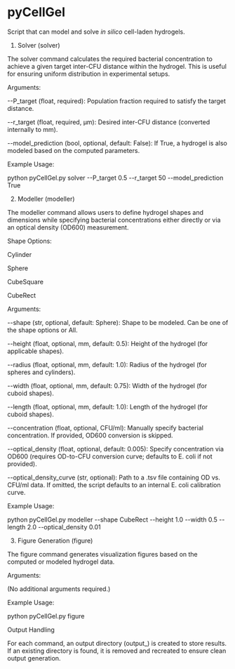 # pyCellGel
Script that can model and solve _in silico_ cell-laden hydrogels.

1. Solver (solver)

The solver command calculates the required bacterial concentration to achieve a given target inter-CFU distance within the hydrogel. This is useful for ensuring uniform distribution in experimental setups.

Arguments:

--P_target (float, required): Population fraction required to satisfy the target distance.

--r_target (float, required, μm): Desired inter-CFU distance (converted internally to mm).

--model_prediction (bool, optional, default: False): If True, a hydrogel is also modeled based on the computed parameters.

Example Usage:

python pyCellGel.py solver --P_target 0.5 --r_target 50 --model_prediction True

2. Modeller (modeller)

The modeller command allows users to define hydrogel shapes and dimensions while specifying bacterial concentrations either directly or via an optical density (OD600) measurement.

Shape Options:

Cylinder

Sphere

CubeSquare

CubeRect

Arguments:

--shape (str, optional, default: Sphere): Shape to be modeled. Can be one of the shape options or All.

--height (float, optional, mm, default: 0.5): Height of the hydrogel (for applicable shapes).

--radius (float, optional, mm, default: 1.0): Radius of the hydrogel (for spheres and cylinders).

--width (float, optional, mm, default: 0.75): Width of the hydrogel (for cuboid shapes).

--length (float, optional, mm, default: 1.0): Length of the hydrogel (for cuboid shapes).

--concentration (float, optional, CFU/ml): Manually specify bacterial concentration. If provided, OD600 conversion is skipped.

--optical_density (float, optional, default: 0.005): Specify concentration via OD600 (requires OD-to-CFU conversion curve; defaults to E. coli if not provided).

--optical_density_curve (str, optional): Path to a .tsv file containing OD vs. CFU/ml data. If omitted, the script defaults to an internal E. coli calibration curve.

Example Usage:

python pyCellGel.py modeller --shape CubeRect --height 1.0 --width 0.5 --length 2.0 --optical_density 0.01

3. Figure Generation (figure)

The figure command generates visualization figures based on the computed or modeled hydrogel data.

Arguments:

(No additional arguments required.)

Example Usage:

python pyCellGel.py figure

Output Handling

For each command, an output directory (output_<command>) is created to store results. If an existing directory is found, it is removed and recreated to ensure clean output generation.
